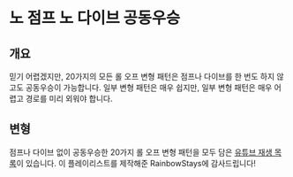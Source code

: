 # 노 점프 노 다이브 공동우승

## 개요

믿기 어렵겠지만, 20가지의 모든 롤 오프 변형 패턴은 점프나 다이브를 한 번도 하지 않고도 공동우승이 가능합니다. 일부 변형 패턴은 매우 쉽지만, 일부 변형 패턴은 매우 어렵고 경로를 미리 외워야 합니다.

## 변형

점프나 다이브 없이 공동우승한 20가지 롤 오프 변형 패턴을 모두 담은 [유튜브 재생 목록](https://youtube.com/playlist?list=PL1sF1RHb6YqNGeD2soXQ82R-3JmOssCw5)이 있습니다. 이 플레이리스트를 제작해준 RainbowStays에 감사드립니다!
